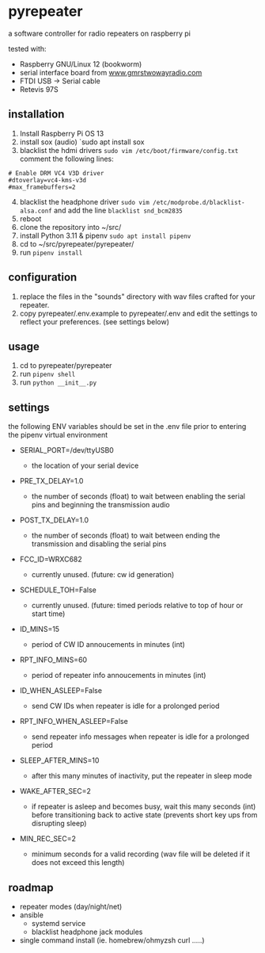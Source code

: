 # pyrepeater

a software controller for radio repeaters on raspberry pi

tested with:
- Raspberry GNU/Linux 12 (bookworm)
- serial interface board from www.gmrstwowayradio.com
- FTDI USB -> Serial cable
- Retevis 97S

## installation
1) Install Raspberry Pi OS 13
2) install sox (audio) `sudo apt install sox
3) blacklist the hdmi drivers `sudo vim /etc/boot/firmware/config.txt` comment the following lines: 
```
# Enable DRM VC4 V3D driver
#dtoverlay=vc4-kms-v3d
#max_framebuffers=2
```
4) blacklist the headphone driver `sudo vim /etc/modprobe.d/blacklist-alsa.conf` and add the line `blacklist snd_bcm2835`
5) reboot
6) clone the repository into ~/src/
7) install Python 3.11 & pipenv `sudo apt install pipenv`
8) cd to ~/src/pyrepeater/pyrepeater/
9) run `pipenv install`

## configuration
1) replace the files in the "sounds" directory with wav files crafted for your repeater.
2) copy pyrepeater/.env.example to pyrepeater/.env and edit the settings to
   reflect your preferences. (see settings below)
   
## usage
1) cd to pyrepeater/pyrepeater
2) run `pipenv shell`
3) run `python __init__.py`

## settings

the following ENV variables should be set in the .env file prior to entering
the pipenv virtual environment

 - SERIAL_PORT=/dev/ttyUSB0
    - the location of your serial device

 - PRE_TX_DELAY=1.0
    - the number of seconds (float) to wait between enabling the serial pins and beginning the transmission audio

 - POST_TX_DELAY=1.0
    - the number of seconds (float) to wait between ending the transmission and disabling the serial pins

 - FCC_ID=WRXC682
    - currently unused. (future: cw id generation)

 - SCHEDULE_TOH=False
    - currently unused. (future: timed periods relative to top of hour or start time)

 - ID_MINS=15
    - period of CW ID annoucements in minutes (int)

 - RPT_INFO_MINS=60
    - period of repeater info annoucements in minutes (int)

 - ID_WHEN_ASLEEP=False
    - send CW IDs when repeater is idle for a prolonged period

 - RPT_INFO_WHEN_ASLEEP=False
    - send repeater info messages when repeater is idle for a prolonged period

 - SLEEP_AFTER_MINS=10
    - after this many minutes of inactivity, put the repeater in sleep mode

 - WAKE_AFTER_SEC=2
    - if repeater is asleep and becomes busy, wait this many seconds (int) before transitioning back to active state (prevents short key ups from disrupting sleep)

 - MIN_REC_SEC=2
    - minimum seconds for a valid recording (wav file will be deleted if it does not exceed this length)


## roadmap
- repeater modes (day/night/net)
- ansible
  - systemd service
  - blacklist headphone jack modules
- single command install (ie. homebrew/ohmyzsh curl .....)
